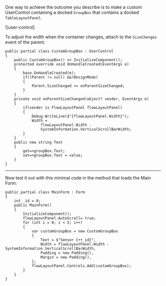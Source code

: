 One way to achieve the outcome you describe is to make a custom UserControl containing a docked `GroupBox` that contains a docked `TableLayoutPanel`.

![user-control]

To adjust the width when the container changes, attach to the `SizeChenges` event of the parent.

    public partial class CustomGroupBox : UserControl
    {
        public CustomGroupBox() => InitializeComponent();
        protected override void OnHandleCreated(EventArgs e)
        {
            base.OnHandleCreated(e);
            if((Parent != null) &&!DesignMode)
            {
                Parent.SizeChanged += onParentSizeChanged;
            }
        }
        private void onParentSizeChanged(object? sender, EventArgs e)
        {
            if(sender is FlowLayoutPanel flowLayoutPanel)
            {
                Debug.WriteLine($"{flowLayoutPanel.Width}");
                Width = 
                    flowLayoutPanel.Width - 
                    SystemInformation.VerticalScrollBarWidth;
            }
        }
        public new string Text
        {
            get=>groupBox.Text;
            set=>groupBox.Text = value;
        }
    }

***
Now test it out with this minimal code in the method that loads the Main Form:

    public partial class MainForm : Form
    {
        int _id = 0;
        public MainForm()
        {
            InitializeComponent();
            flowLayoutPanel.AutoScroll= true;
            for (int i = 0; i < 5; i++)
            {
                var customGroupBox = new CustomGroupBox
                {
                    Text = $"Sensor {++_id}",
                    Width = flowLayoutPanel.Width - SystemInformation.VerticalScrollBarWidth,
                    Padding = new Padding(),
                    Margin = new Padding(),
                };
                flowLayoutPanel.Controls.Add(customGroupBox);
            }
        }
    }
